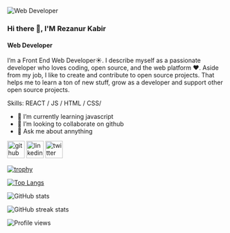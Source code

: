
![Web Developer](https://media.licdn.com/dms/image/C5616AQH5uC2OfBlVgw/profile-displaybackgroundimage-shrink_350_1400/0/1566447283349?e=1679529600&v=beta&t=xWnl80RggtJFjHYcoHRsLoSiSxL9SJyVtY06q0n-LQM)
### Hi there 👋, I'M Rezanur Kabir
#### Web Developer

I’m a Front End Web Developer☀️. I describe myself as a passionate developer who loves coding, open source, and the web platform ❤️.
Aside from my job, I like to create and contribute to open source projects. That helps me to learn a ton of new stuff, grow as a developer and support other open source projects.


Skills:  REACT / JS / HTML / CSS/

- 🌱 I’m currently learning javascript 
- 👯 I’m looking to collaborate on github 
- 💬 Ask me about annything 


[<img src='https://cdn.jsdelivr.net/npm/simple-icons@3.0.1/icons/github.svg' alt='github' height='40'>](https://github.com/rezanurkabir)  [<img src='https://cdn.jsdelivr.net/npm/simple-icons@3.0.1/icons/linkedin.svg' alt='linkedin' height='40'>](https://www.linkedin.com/in/rezanurkabir//)  [<img src='https://cdn.jsdelivr.net/npm/simple-icons@3.0.1/icons/twitter.svg' alt='twitter' height='40'>](https://twitter.com/#)  

[![trophy](https://github-profile-trophy.vercel.app/?username=rezanurkabir)](https://github.com/ryo-ma/github-profile-trophy)

[![Top Langs](https://github-readme-stats.vercel.app/api/top-langs/?username=rezanurkabir)](https://github.com/anuraghazra/github-readme-stats)

![GitHub stats](https://github-readme-stats.vercel.app/api?username=rezanurkabir&show_icons=true&count_private=true)  

![GitHub streak stats](https://streak-stats.demolab.com/?user=rezanurkabir)  

![Profile views](https://gpvc.arturio.dev/rezanurkabir)  
